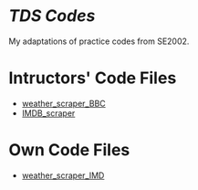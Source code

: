 # _TDS Codes_
My adaptations of practice codes from SE2002.

# Intructors' Code Files
- [weather_scraper_BBC](/weather_scraper_BBC.py)
- [IMDB_scraper](/IMDB_scraper.ipynb)

# Own Code Files
- [weather_scraper_IMD](/weather_scraper_IMD.py)
